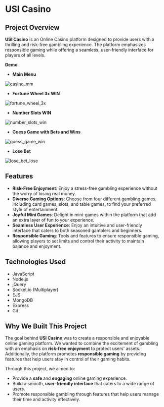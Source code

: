 # USI Casino

## Project Overview

**USI Casino** is an Online Casino platform designed to provide users with a thrilling and risk-free gambling experience. The platform emphasizes responsible gaming while offering a seamless, user-friendly interface for players of all levels.

**Demo**

- **Main Menu**

![casino_mm](https://github.com/user-attachments/assets/d202350f-4144-4f70-bea0-9b67c33f6044)

- **Fortune Wheel 3x WIN**

![fortune_wheel_3x](https://github.com/user-attachments/assets/2ebd4482-d21e-4c78-b612-0ca225396ca1)

- **Number Slots WIN**

![number_slots_win](https://github.com/user-attachments/assets/85049fc4-00c4-4318-85e7-46b9e595237a)

- **Guess Game with Bets and Wins**

![guess_game_win](https://github.com/user-attachments/assets/b868a5b7-72e8-4f5f-8305-8e7a0fd1b7b4)

- **Lose Bet**

![lose_bet_lose](https://github.com/user-attachments/assets/4ef338ad-02a6-4c87-bf42-e02bf6faf1b6)

## Features

- **Risk-Free Enjoyment**: Enjoy a stress-free gambling experience without the worry of losing real money.
- **Diverse Gaming Options**: Choose from four different gambling games, including card games, slots, and table games, to find your preferred style of entertainment.
- **Joyful Mini Games**: Delight in mini-games within the platform that add an extra layer of fun to your experience.
- **Seamless User Experience**: Enjoy an intuitive and user-friendly interface that caters to both seasoned gamblers and beginners.
- **Responsible Gaming**: Tools and features to ensure responsible gaming, allowing players to set limits and control their activity to maintain balance and enjoyment.

## Technologies Used

- JavaScript
- Node.js
- jQuery
- Socket.io (Multiplayer)
- EJS
- MongoDB
- Express
- Git

## Why We Built This Project

The goal behind **USI Casino** was to create a responsible and enjoyable online gaming platform. We wanted to combine the excitement of gambling with an emphasis on **risk-free enjoyment** to protect users' assets. Additionally, the platform promotes **responsible gaming** by providing features that help users stay in control of their gaming habits.

Through this project, we aimed to:
- Provide a **safe** and **engaging** online gaming experience.
- Build a smooth, **user-friendly interface** that caters to a wide range of users.
- Promote responsible gambling through features that help users manage their time and activity effectively.
